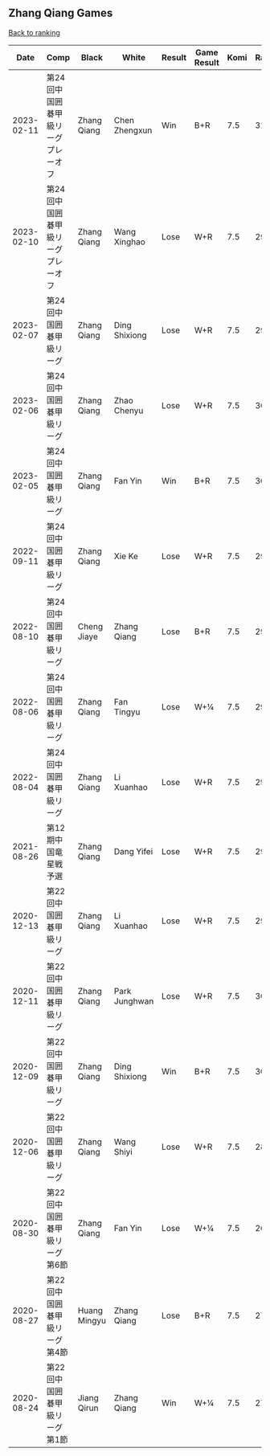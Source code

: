 ## Zhang Qiang Games

[Back to ranking](../../index.md)




| **Date** | **Comp** | **Black** | **White** | **Result** | **Game Result** | **Komi** | **Rating** | **Diff** | 
| --- | --- | --- | --- | --- | --- | --- | --- | --- |
| 2023-02-11 | 第24回中国囲碁甲級リーグプレーオフ | Zhang Qiang | Chen Zhengxun | Win | B+R | 7.5 | 3151 | 228 | 
| 2023-02-10 | 第24回中国囲碁甲級リーグプレーオフ | Zhang Qiang | Wang Xinghao | Lose | W+R | 7.5 | 2923 | -42 | 
| 2023-02-07 | 第24回中国囲碁甲級リーグ | Zhang Qiang | Ding Shixiong | Lose | W+R | 7.5 | 2965 | -81 | 
| 2023-02-06 | 第24回中国囲碁甲級リーグ | Zhang Qiang | Zhao Chenyu | Lose | W+R | 7.5 | 3046 | -23 | 
| 2023-02-05 | 第24回中国囲碁甲級リーグ | Zhang Qiang | Fan Yin | Win | B+R | 7.5 | 3069 | 116 | 
| 2022-09-11 | 第24回中国囲碁甲級リーグ | Zhang Qiang | Xie Ke | Lose | W+R | 7.5 | 2953 | 0 | 
| 2022-08-10 | 第24回中国囲碁甲級リーグ | Cheng Jiaye | Zhang Qiang | Lose | B+R | 7.5 | 2953 | 0 | 
| 2022-08-06 | 第24回中国囲碁甲級リーグ | Zhang Qiang | Fan Tingyu | Lose | W+¼ | 7.5 | 2953 | 0 | 
| 2022-08-04 | 第24回中国囲碁甲級リーグ | Zhang Qiang | Li Xuanhao | Lose | W+R | 7.5 | 2953 | 0 | 
| 2021-08-26 | 第12期中国竜星戦予選 | Zhang Qiang | Dang Yifei | Lose | W+R | 7.5 | 2953 | -24 | 
| 2020-12-13 | 第22回中国囲碁甲級リーグ | Zhang Qiang | Li Xuanhao | Lose | W+R | 7.5 | 2977 | -41 | 
| 2020-12-11 | 第22回中国囲碁甲級リーグ | Zhang Qiang | Park Junghwan | Lose | W+R | 7.5 | 3018 | -4 | 
| 2020-12-09 | 第22回中国囲碁甲級リーグ | Zhang Qiang | Ding Shixiong | Win | B+R | 7.5 | 3022 | 180 | 
| 2020-12-06 | 第22回中国囲碁甲級リーグ | Zhang Qiang | Wang Shiyi | Lose | W+R | 7.5 | 2842 | 172 | 
| 2020-08-30 | 第22回中国囲碁甲級リーグ第6節 | Zhang Qiang | Fan Yin | Lose | W+¼ | 7.5 | 2670 | -30 | 
| 2020-08-27 | 第22回中国囲碁甲級リーグ第4節 | Huang Mingyu | Zhang Qiang | Lose | B+R | 7.5 | 2700 | -32 | 
| 2020-08-24 | 第22回中国囲碁甲級リーグ第1節 | Jiang Qirun | Zhang Qiang | Win | W+¼ | 7.5 | 2732 | missing |




